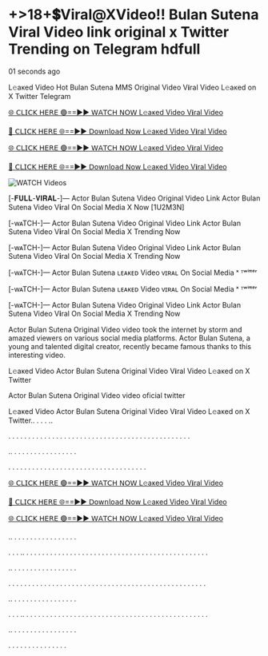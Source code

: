 # +>18+💲Viral@XVideo!! Bulan Sutena Viral Video link original x Twitter Trending on Telegram hdfull #

01 seconds ago

L𝚎aᴋed Video Hot Bulan Sutena MMS Original Video V𝐢ral Video L𝚎aᴋed on X Twitter Telegram

[🌐 𝖢𝖫𝖨𝖢𝖪 𝖧𝖤𝖱𝖤 🟢==►► 𝖶𝖠𝖳𝖢𝖧 𝖭𝖮𝖶 L𝚎aᴋed Video V𝐢ral Video](https://t.co/KPp9hykosG)

[🔴 𝖢𝖫𝖨𝖢𝖪 𝖧𝖤𝖱𝖤 🌐==►► 𝖣𝗈𝗐𝗇𝗅𝗈𝖺𝖽 𝖭𝗈𝗐 L𝚎aᴋed Video V𝐢ral Video](https://t.co/KPp9hykosG)

[🌐 𝖢𝖫𝖨𝖢𝖪 𝖧𝖤𝖱𝖤 🟢==►► 𝖶𝖠𝖳𝖢𝖧 𝖭𝖮𝖶 L𝚎aᴋed Video V𝐢ral Video](https://t.co/KPp9hykosG)

[🔴 𝖢𝖫𝖨𝖢𝖪 𝖧𝖤𝖱𝖤 🌐==►► 𝖣𝗈𝗐𝗇𝗅𝗈𝖺𝖽 𝖭𝗈𝗐 L𝚎aᴋed Video V𝐢ral Video](https://t.co/KPp9hykosG)

<a href="https://t.co/KPp9hykosG" rel="nofollow" data-target="animated-image.originalLink"><img src="https://camo.githubusercontent.com/8a4f000d20f83aca3bf7ec5f350d767afa0574a8a352519fd8cfa583a6f93a33/68747470733a2f2f692e696d6775722e636f6d2f644a486b345a712e676966" alt="WATCH Videos" data-canonical-src="https://i.imgur.com/dJHk4Zq.gif" style="max-width: 100%; display: inline-block;" data-target="animated-image.originalImage"></a>

[-𝐅𝐔𝐋𝐋-𝐕𝐈𝐑𝐀𝐋-]— Actor Bulan Sutena Video Original Video Link Actor Bulan Sutena Video V𝐢ral On Social Media X Now [1U2M3N]

[-wᴀTCH-]— Actor Bulan Sutena Video Original Video Link Actor Bulan Sutena Video V𝐢ral On Social Media X Trending Now

[-wᴀTCH-]— Actor Bulan Sutena Video Original Video Link Actor Bulan Sutena Video V𝐢ral On Social Media X Trending Now

[-wᴀTCH-]— Actor Bulan Sutena ʟᴇᴀᴋᴇᴅ Video ᴠɪʀᴀʟ On Social Media ˣ ᵀʷⁱᵗᵗᵉʳ

[-wᴀTCH-]— Actor Bulan Sutena ʟᴇᴀᴋᴇᴅ Video ᴠɪʀᴀʟ On Social Media ˣ ᵀʷⁱᵗᵗᵉʳ

[-wᴀTCH-]— Actor Bulan Sutena Video Original Video Link Actor Bulan Sutena Video V𝐢ral On Social Media X Trending Now

Actor Bulan Sutena Original Video video took the internet by storm and amazed viewers on various social media platforms. Actor Bulan Sutena, a young and talented digital creator, recently became famous thanks to this interesting video.

L𝚎aᴋed Video Actor Bulan Sutena Original Video V𝐢ral Video L𝚎aᴋed on X Twitter

Actor Bulan Sutena Original Video video oficial twitter

L𝚎aᴋed Video Actor Bulan Sutena Original Video V𝐢ral Video L𝚎aᴋed on X Twitter.. . . . ..

. . . . . . . . . . . . . . . . . . . . . . . . . . . . . . . . . . . . . . . . . . . . . .

.. . . . . . . . . . . . . . . . .

. . . . . . . . . . . . . . . . . . . . . . . . . . . . . . . . . . .

[🌐 𝖢𝖫𝖨𝖢𝖪 𝖧𝖤𝖱𝖤 🟢==►► 𝖶𝖠𝖳𝖢𝖧 𝖭𝖮𝖶 L𝚎aᴋed Video V𝐢ral Video](https://t.co/KPp9hykosG)

[🔴 𝖢𝖫𝖨𝖢𝖪 𝖧𝖤𝖱𝖤 🌐==►► 𝖣𝗈𝗐𝗇𝗅𝗈𝖺𝖽 𝖭𝗈𝗐 L𝚎aᴋed Video V𝐢ral Video](https://t.co/KPp9hykosG)

[🌐 𝖢𝖫𝖨𝖢𝖪 𝖧𝖤𝖱𝖤 🟢==►► 𝖶𝖠𝖳𝖢𝖧 𝖭𝖮𝖶 L𝚎aᴋed Video V𝐢ral Video](https://t.co/KPp9hykosG)

.. . . . . . . . . . . . . . . . .

. . . .. . . . . . . . . . . . . . . . . . . . . . . . . . . . . . . . . . . . . . . . . . . . . . .

.. . . . . . . . . . . . . . . . .

. . . . . . . . . . . . . . . . . . . . . . . . . . . . . . . . . . . . . . . . . . . . . . . . . .

.. . . . . . . . . . . . . . . . .

. . . .. . . . . . . . . . . . . . . . . . . . . . . . . . . . . . . . . . . . . . . . . . . . . . .

.. . . . . . . . . . . . . . . . .

. . . . . . . . . . . . . . .
